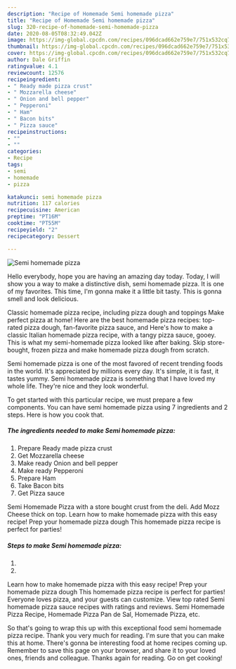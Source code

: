 ```yaml
---
description: "Recipe of Homemade Semi homemade pizza"
title: "Recipe of Homemade Semi homemade pizza"
slug: 320-recipe-of-homemade-semi-homemade-pizza
date: 2020-08-05T08:32:49.042Z
image: https://img-global.cpcdn.com/recipes/096dcad662e759e7/751x532cq70/semi-homemade-pizza-recipe-main-photo.jpg
thumbnail: https://img-global.cpcdn.com/recipes/096dcad662e759e7/751x532cq70/semi-homemade-pizza-recipe-main-photo.jpg
cover: https://img-global.cpcdn.com/recipes/096dcad662e759e7/751x532cq70/semi-homemade-pizza-recipe-main-photo.jpg
author: Dale Griffin
ratingvalue: 4.1
reviewcount: 12576
recipeingredient:
- " Ready made pizza crust"
- " Mozzarella cheese"
- " Onion and bell pepper"
- " Pepperoni"
- " Ham"
- " Bacon bits"
- " Pizza sauce"
recipeinstructions:
- ""
- ""
categories:
- Recipe
tags:
- semi
- homemade
- pizza

katakunci: semi homemade pizza 
nutrition: 117 calories
recipecuisine: American
preptime: "PT16M"
cooktime: "PT55M"
recipeyield: "2"
recipecategory: Dessert

---
```



![Semi homemade pizza](https://img-global.cpcdn.com/recipes/096dcad662e759e7/751x532cq70/semi-homemade-pizza-recipe-main-photo.jpg)

Hello everybody, hope you are having an amazing day today. Today, I will show you a way to make a distinctive dish, semi homemade pizza. It is one of my favorites. This time, I'm gonna make it a little bit tasty. This is gonna smell and look delicious.

Classic homemade pizza recipe, including pizza dough and toppings Make perfect pizza at home! Here are the best homemade pizza recipes: top-rated pizza dough, fan-favorite pizza sauce, and Here&#39;s how to make a classic Italian homemade pizza recipe, with a tangy pizza sauce, gooey. This is what my semi-homemade pizza looked like after baking. Skip store-bought, frozen pizza and make homemade pizza dough from scratch.

Semi homemade pizza is one of the most favored of recent trending foods in the world. It's appreciated by millions every day. It's simple, it is fast, it tastes yummy. Semi homemade pizza is something that I have loved my whole life. They're nice and they look wonderful.


To get started with this particular recipe, we must prepare a few components. You can have semi homemade pizza using 7 ingredients and 2 steps. Here is how you cook that.

<!--inarticleads1-->

##### The ingredients needed to make Semi homemade pizza:

1. Prepare  Ready made pizza crust
1. Get  Mozzarella cheese
1. Make ready  Onion and bell pepper
1. Make ready  Pepperoni
1. Prepare  Ham
1. Take  Bacon bits
1. Get  Pizza sauce


Semi Homemade Pizza with a store bought crust from the deli. Add Mozz Cheese thick on top. Learn how to make homemade pizza with this easy recipe! Prep your homemade pizza dough This homemade pizza recipe is perfect for parties! 

<!--inarticleads2-->

##### Steps to make Semi homemade pizza:

1. 
1. 


Learn how to make homemade pizza with this easy recipe! Prep your homemade pizza dough This homemade pizza recipe is perfect for parties! Everyone loves pizza, and your guests can customize. View top rated Semi homemade pizza sauce recipes with ratings and reviews. Semi Homemade Pizza Recipe, Homemade Pizza Pan de Sal, Homemade Pizza, etc. 

So that's going to wrap this up with this exceptional food semi homemade pizza recipe. Thank you very much for reading. I'm sure that you can make this at home. There's gonna be interesting food at home recipes coming up. Remember to save this page on your browser, and share it to your loved ones, friends and colleague. Thanks again for reading. Go on get cooking!
